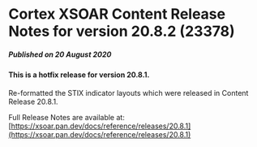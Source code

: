 # Cortex XSOAR Content Release Notes for version 20.8.2 (23378)
##### Published on 20 August 2020
#### This is a hotfix release for version 20.8.1.

Re-formatted the STIX indicator layouts which were released in Content Release 20.8.1.

Full Release Notes are available at: [https://xsoar.pan.dev/docs/reference/releases/20.8.1](https://xsoar.pan.dev/docs/reference/releases/20.8.1)
